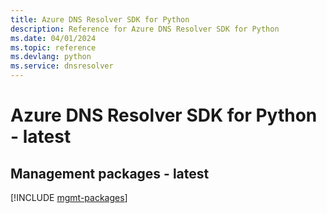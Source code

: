 ```yaml
---
title: Azure DNS Resolver SDK for Python
description: Reference for Azure DNS Resolver SDK for Python
ms.date: 04/01/2024
ms.topic: reference
ms.devlang: python
ms.service: dnsresolver
---
```

# Azure DNS Resolver SDK for Python - latest

## Management packages - latest
[!INCLUDE [mgmt-packages](dns-resolver-mgmt-index.md)]